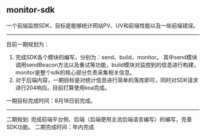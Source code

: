 ## monitor-sdk
一个前端监控SDK，目标是能够统计网站PV、UV和前端性能以及一些前端错误。

---
目前一期规划为：
1. 完成SDK各个模块的编写，分别为：send、build、monitor。
其中send模块调用sendBeacon方法以及重试等功能，build模块对监控到的信息进行构建，monitor是整个sdk的核心部分负责采集相关信息。
2. 对于后端内容，一期目标是对统计信息进行简单的落库即可，同时对SDK请求进行204响应。目前打算使用koa完成。

一期目标完成时间：8月18日前完成。

---
二期规划:
完成前端平台侧、后端（后端使用主流后端语言编写）的编写，完善SDK功能。
二期完成时间：年内完成
